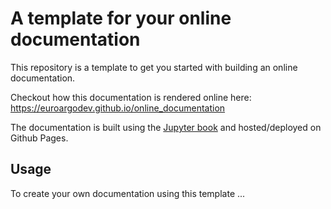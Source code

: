 # A template for your online documentation

This repository is a template to get you started with building an online documentation.

Checkout how this documentation is rendered online here: https://euroargodev.github.io/online_documentation

The documentation is built using the [Jupyter book](https://jupyterbook.org/en/stable/intro.html) and hosted/deployed on Github Pages.

## Usage

To create your own documentation using this template ...